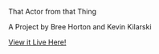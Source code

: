 That Actor from that Thing

A Project by Bree Horton and Kevin Kilarski

[View it Live Here!](https://that-actor-from-that-thing.netlify.app/)
